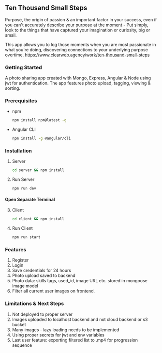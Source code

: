 ## Ten Thousand Small Steps
Purpose, the origin of passion & an important factor in your success, even if you can't accurately describe your purpose at the moment - Put simply, look to the things that have captured your imagination or curiosity, big or small. 

This app allows you to log those moments when you are most passionate in what you're doing, discovering connections to your underlying purpose overtime.
https://www.clearweb.agency/work/ten-thousand-small-steps

### Getting Started

A photo sharing app created with Mongo, Express, Angular & Node using jwt for authentication. The app features photo upload, tagging, viewing & sorting.

### Prerequisites

* npm

  ```sh
  npm install npm@latest -g
  ```
* Angular CLI

  ```sh
  npm install -g @angular/cli
  ```
  
### Installation
1. Server

   ```sh
   cd server && npm install
   ```
2. Run Server

   ```sh
   npm run dev
   ```

 #### Open Separate Terminal
   
3. Client

   ```sh
   cd client && npm install
   ```
4. Run Client

   ```sh
   npm run start
   ```
   
### Features


1. Register
2. Login
3. Save credentials for 24 hours
4. Photo upload saved to backend
5. Photo data: skills tags, used_id, image URL etc. stored in mongoose Image model
6. Filter all current user images on frontend.

### Limitations & Next Steps

1. Not deployed to proper server
2. Images uploaded to localhost backend and not cloud backend or s3 bucket
3. Many images - lazy loading needs to be implemented
4. Using proper secrets for jwt and env variables
5. Last user feature: exporting filtered list to .mp4 for progression sequence


